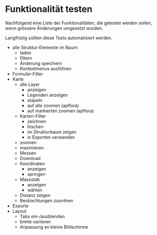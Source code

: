 # Funktionalität testen

Nachfolgend eine Liste der Funktionalitäten, die getestet werden sollen, wenn grössere Änderungen umgesetzt wurden.

Langfristig sollten diese Tests automatisiert werden.

* alle Struktur-Elemente im Baum:
  * laden
  * filtern
  * Änderung speichern
  * Kontextmenus ausführen
* Formular-Filter
* Karte
  * alle Layer
    * anzeigen
    * Legenden anzeigen
    * stapeln
    * auf alle zoomen (apflora)
    * auf markierten zoomen (apflora)
  * Karten-Filter
    * zeichnen
    * löschen
    * im Strukturbaum zeigen
    * in Exporten verwenden
  * zoomen
  * maximieren
  * Messen
  * Download
  * Koordinaten
    * anzeigen
    * springen
  * Massstab
    * anzeigen
    * wählen
  * Distanz zeigen
  * Beobachtungen zuordnen
* Exporte
* Layout
  * Tabs ein-/ausblenden
  * breite variieren
  * Anpassung an kleine Bildschirme